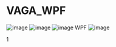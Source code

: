 # VAGA_WPF
![image](https://user-images.githubusercontent.com/97594421/213658654-3a1b6d29-0e85-449e-a1be-68dbb747e863.png)
![image](https://user-images.githubusercontent.com/97594421/213658693-c2690386-6701-4b74-8e33-7ceae0ff6c2f.png)
![image](https://user-images.githubusercontent.com/97594421/213658725-8894a872-a58b-49b8-a899-69d629a07571.png)
WPF
![image](https://user-images.githubusercontent.com/97594421/213660619-4eabed62-3c22-4a86-a779-2b1bf4fe6f4f.png)

1
